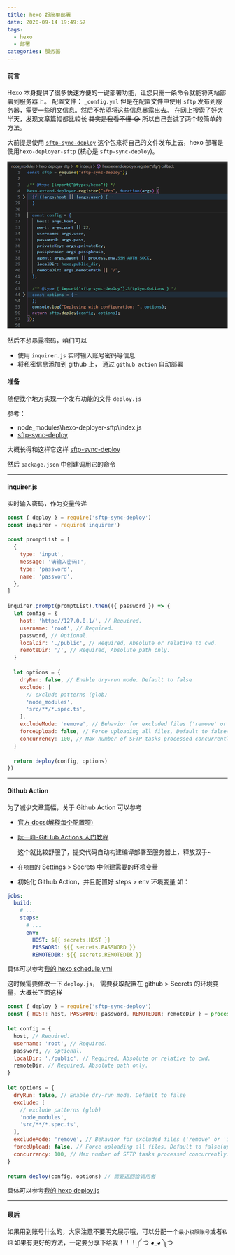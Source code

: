 ```yaml
---
title: hexo-超简单部署
date: 2020-09-14 19:49:57
tags:
  - hexo
  - 部署
categories: 服务器
---
```


#### 前言

Hexo 本身提供了很多快速方便的一键部署功能，让您只需一条命令就能将网站部署到服务器上。
配置文件： `_config.yml`
但是在配置文件中使用 `sftp` 发布到服务器，需要一些明文信息。然后不希望将这些信息暴露出去。
在网上搜索了好大半天，发现文章篇幅都比较长 ~~其实是我看不懂 😭~~ 所以自己尝试了两个较简单的方法。

大前提是使用 [`sftp-sync-deploy`](https://github.com/dobbydog/sftp-sync-deploy) 这个包来将自己的文件发布上去，hexo 部署是使用`hexo-deployer-sftp` (核心是 `sftp-sync-deploy`)。

![hexo-deployer-sftp](./hexo-超简单部署/hexo-sftp.png)

然后不想暴露密码，咱们可以

- 使用 `inquirer.js` 实时输入账号密码等信息
- 将私密信息添加到 github 上， 通过 `github action` 自动部署

#### 准备

随便找个地方实现一个发布功能的文件 `deploy.js`

参考：

- node_modules\hexo-deployer-sftp\index.js
- [sftp-sync-deploy](https://github.com/dobbydog/sftp-sync-deploy)

大概长得和这样它这样 [sftp-sync-deploy](https://github.com/dobbydog/sftp-sync-deploy)

然后 `package.json` 中创建调用它的命令

---

#### inquirer.js

实时输入密码，作为变量传递

```js
const { deploy } = require('sftp-sync-deploy')
const inquirer = require('inquirer')

const promptList = [
  {
    type: 'input',
    message: '请输入密码:',
    type: 'password',
    name: 'password',
  },
]

inquirer.prompt(promptList).then(({ password }) => {
  let config = {
    host: 'http://127.0.0.1/', // Required.
    username: 'root', // Required.
    password, // Optional.
    localDir: './public', // Required, Absolute or relative to cwd.
    remoteDir: '/', // Required, Absolute path only.
  }

  let options = {
    dryRun: false, // Enable dry-run mode. Default to false
    exclude: [
      // exclude patterns (glob)
      'node_modules',
      'src/**/*.spec.ts',
    ],
    excludeMode: 'remove', // Behavior for excluded files ('remove' or 'ignore'), Default to 'remove'.
    forceUpload: false, // Force uploading all files, Default to false(upload only newer files).
    concurrency: 100, // Max number of SFTP tasks processed concurrently. Default to 100.
  }

  return deploy(config, options)
})
```

---

#### Github Action

为了减少文章篇幅，关于 Github Action 可以参考

- [官方 docs(解释每个配置项)](https://docs.github.com/cn/actions/reference/workflow-syntax-for-github-actions#)
- [阮一峰-GitHub Actions 入门教程](http://www.ruanyifeng.com/blog/2019/09/getting-started-with-github-actions.html)

  这个就比较舒服了，提交代码自动构建编译部署至服务器上，释放双手~

- 在`项目`的 Settings > Secrets 中创建需要的环境变量
- 初始化 Github Action，并且配置好 steps > env 环境变量
  如：

```yml
jobs:
  build:
    # ...
    steps:
      # ...
      env:
        HOST: ${{ secrets.HOST }}
        PASSWORD: ${{ secrets.PASSWORD }}
        REMOTEDIR: ${{ secrets.REMOTEDIR }}
```

具体可以参考[我的 hexo schedule.yml](https://github.com/PL-FE/hexo-blog/blob/master/.github/workflows/schedule.yml)

这时候需要修改一下 `deploy.js`，
需要获取配置在 github > Secrets 的环境变量，大概长下面这样

```js
const { deploy } = require('sftp-sync-deploy')
const { HOST: host, PASSWORD: password, REMOTEDIR: remoteDir } = process.env

let config = {
  host, // Required.
  username: 'root', // Required.
  password, // Optional.
  localDir: './public', // Required, Absolute or relative to cwd.
  remoteDir, // Required, Absolute path only.
}

let options = {
  dryRun: false, // Enable dry-run mode. Default to false
  exclude: [
    // exclude patterns (glob)
    'node_modules',
    'src/**/*.spec.ts',
  ],
  excludeMode: 'remove', // Behavior for excluded files ('remove' or 'ignore'), Default to 'remove'.
  forceUpload: false, // Force uploading all files, Default to false(upload only newer files).
  concurrency: 100, // Max number of SFTP tasks processed concurrently. Default to 100.
}

return deploy(config, options) // 需要返回给调用者
```

具体可以参考[我的 hexo deploy.js](https://github.com/PL-FE/hexo-blog/blob/master/deploy.js)

---

#### 最后

如果用到账号什么的，大家注意不要明文展示哦，可以分配一个`最小权限账号`或者`私钥`
如果有更好的方法，一定要分享下给我！！！༼ つ ◕_◕ ༽つ

